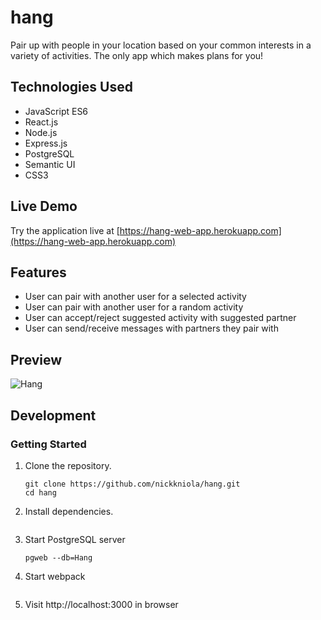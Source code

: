 # hang

Pair up with people in your location based on your common interests in a variety of activities. The only app which makes plans for you!

## Technologies Used

- JavaScript ES6
- React.js
- Node.js
- Express.js
- PostgreSQL
- Semantic UI
- CSS3

## Live Demo

Try the application live at [https://hang-web-app.herokuapp.com](https://hang-web-app.herokuapp.com)

## Features
- User can pair with another user for a selected activity
- User can pair with another user for a random activity
- User can accept/reject suggested activity with suggested partner
- User can send/receive messages with partners they pair with

## Preview
![Hang](images/preview.gif)

## Development

### Getting Started

1. Clone the repository.

    ```shell
    git clone https://github.com/nickkniola/hang.git
    cd hang
    ```

2. Install dependencies.

    ```npm install
    ```

3. Start PostgreSQL server

    ```sudo service postgresql start
    pgweb --db=Hang
    ```

4. Start webpack

  ```npm run build
  ```

5. Visit http://localhost:3000 in browser
